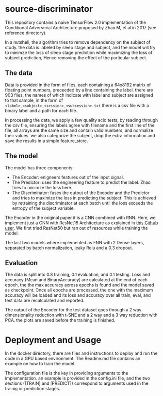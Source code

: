 # source-discriminator
This repository contains a naive TensorFlow 2.0 implementation of the Conditional Adverserial Architecture proposed by Zhao M, et al in 2017 (see reference directory).

In a nutshell, the algorithm tries to remove dependency on the subject of study. the data is labeled by sleep stage and subject, and the model will try to minimze the loss of sleep stage prediction while maximizing the loss of subject prediction, Hence removing the effect of the particular subject.

## The data
Data is provided in the form of files, each containing a 64x8192 matrix of floating point numbers, preceeded by a line containing the label. there are 903 files, the names of which indicate with label and subject are assigned to that sample, in the form of `<label>_<subject>_<session>_<subsession>.txt` there is a csv file with a binary label and a path for each file.

In processing the data, we apply a few quality acid tests, by reading through the csv file, ensuring the labels agree with filename and the first line of the file, all arrays are the same size and contain valid numbers, and normalize their values. we also categorize the subject, drop the extra information and save the results in a simple feature_store.


## The model

The model has three components:
* The Encoder: enigneers features out of the input signal.
* The Predictor: uses the engineering feature to predict the label. Zhao tries to minimze the loss here.
* The Discriminator: fuses the output of the Encoder and the Predictor and tries to maximize the loss in predicting the subject. This is achieved by retraining the discriminator at each batch until the loss exceeds the entropy of the subject variable.

The Encoder in the original paper it is a CNN combined with RNN. Here, we implement just a CNN with ResNet18 Architecture as explained in [this Github user](https://github.com/calmisential/TensorFlow2.0_ResNet). We first tried ResNet50 but ran out of resources while training the model.

The last two models where implemented as FNN with 2 Dense layers, separated by batch normalization, leaky Relu and a 0.3 dropout.

## Evaluation

The data is split into 0.8 training, 0.1 evaluation, and 0.1 testing. Loss and accuracy (Mean and BinaryAccuracy) are calculated at the end of each epoch, the the max accuracy across epochs is found and the model saved as checkpoint. Once all epochs are processed, the one with the maximum accuracy will be loaded and its loss and accuracy over all train, eval, and test data are recalculated and reported.

The output of the Encoder for the test dataset goes through a 2 way dimensionality reduction with t-SNE and a 2 way and a 3 way reduction with PCA. the plots are saved before the training is finished.

# Deployment and Usage

In the docker directory, there are files and instructions to deploy and run the code in a GPU based environment. The Readme.md file contains an example on how to train the model.

The configuration file is the key in providing arguments to the implementation. an example is provided in the config.ini file, and the two sections ([TRAIN] and [PREDICT]) correspond to arguments used in the trainig or prediction stages.



